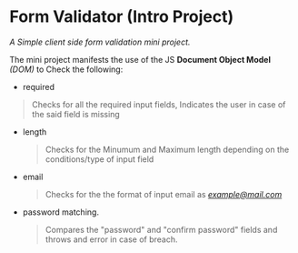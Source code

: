 # Form Validator (Intro Project)

*A Simple client side form validation mini project.*

The mini project manifests the use of the JS __Document Object Model__ *(DOM)* to Check the following:

* required 
 >Checks for all the required input fields, Indicates the user in case of the said field is missing
* length
  >Checks for the Minumum and Maximum length depending on the conditions/type of input field
* email
  >Checks for the the format of input email as *example@mail.com*
* password matching.
  >Compares the "password" and "confirm password" fields and throws and error in case of breach.